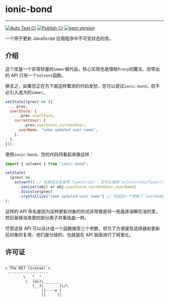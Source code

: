 # ionic-bond

---

[![Auto Test CI](https://github.com/DarrenDanielDay/ionic-bond/actions/workflows/test.yml/badge.svg)](https://github.com/DarrenDanielDay/ionic-bond/actions/) [![Publish CI](https://github.com/DarrenDanielDay/ionic-bond/actions/workflows/publish.yml/badge.svg)](https://github.com/DarrenDanielDay/ionic-bond/actions/) [![npm version](https://badge.fury.io/js/ionic-bond.svg)](https://badge.fury.io/js/ionic-bond)

一个用于更新 JavaScript 应用程序中不可变状态的库。

## 介绍

这个库是一个非常轻量的`immer`替代品，核心实现也是借助`Proxy`的魔法，但导出的 API 只有一个`solvent`函数。

换言之，如果您正在为下面这样繁琐的代码发愁，您可以尝试`ionic-bond`，但不必引入庞大的`immer`。

```js
setState((prev) => ({
  ...prev,
  userStore: {
    ...prev.userStore,
    currentUser: {
      ...prev.userStore.currentUser,
      userName: "some updated user name",
    },
  },
}));
```

使用`ionic-bond`，您的代码将看起来像这样：

```js
import { solvent } from "ionic-bond";

setState(
  (prev) =>
    solvent() // 如果您正在使用`TypeScript`，您可以使用`solvent<YourType>()`来获取`obj`参数的类型推断。
      .ionize((obj) => obj.userStore.currentUser.userName)
      .dissolve(prev)
      .crystallize("some updated user name") // 将返回一个更新了`userName`的新对象
);
```

这样的 API 命名是因为这种更新对象的形式非常像是将一些晶体溶解在溶剂里，然后替换溶液里的部分离子并重结晶一样。

尽管这些 API 可以设计成一个函数接受三个参数，但为了方便属性选择器和更新前对象的复用，他们是分级的，也就是在 API 层面进行了柯里化。

## 许可证

```text
 __________________
< The MIT license! >
 ------------------
        \   ^__^
         \  (oo)\_______
            (__)\       )\/\
                ||----w |
                ||     ||
```
